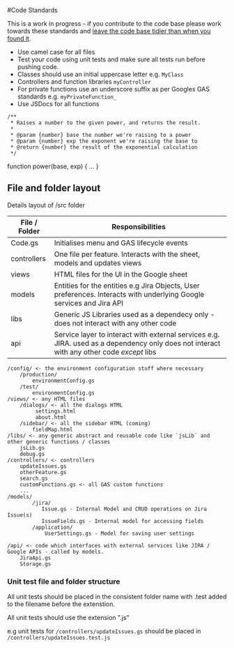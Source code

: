 
#Code Standards

This is a work in progress - if you contribute to the code base please work towards these standards and [leave the code base tidier than when you found it](https://deviq.com/boy-scout-rule/). 
- Use camel case for all files
- Test your code using unit tests and make sure all tests run before pushing code.
 - Classes should use an initial uppercase letter e.g. `MyClass`
- Controllers and function libraries `myController`
- For private functions use an underscore suffix as per Googles GAS standards e.g. `myPrivateFunction_`
- Use JSDocs for all functions
```
/**
 * Raises a number to the given power, and returns the result.
 *
 * @param {number} base the number we're raising to a power
 * @param {number} exp the exponent we're raising the base to
 * @return {number} the result of the exponential calculation
 */
 ```
function power(base, exp) { ... }
## File and folder layout
Details layout of /src folder

|File / Folder | Responsibilities |
|------------|-----------|
|Code.gs | Initialises menu and GAS lifecycle events|
|controllers | One file per feature. Interacts with the sheet, models and updates views |
|views | HTML files for the UI in the Google sheet |
|models | Entities for the entities e.g Jira Objects, User preferences. Interacts with underlying Google services and Jira API |
|libs | Generic JS Libraries used as a dependecy only - does not interact with any other code |
|api | Service layer to interact with external services e.g. JIRA. used as a dependency only does not interact with any other code *except* libs |


```
/config/ <- the environment configuration stuff where necessary
    /production/
        environmentConfig.gs
    /test/
        environmentConfig.gs
/views/ <- any HTML files
    /dialogs/ <- all the dialogs HTML
         settings.html
         about.html
    /sidebar/ <- all the sidebar HTML (coming)
        fieldMap.html
/libs/ <- any generic abstract and reusable code like `jsLib` and other generic functions / classes
    jsLib.gs
    debug.gs
/controllers/ <- controllers 
    updateIssues.gs 
    otherFeature.gs
    search.gs
    customFunctions.gs <- all GAS custom functions
    ...
/models/
        /jira/ 
           Issue.gs - Internal Model and CRUD operations on Jira Issue(s)
           IssueFields.gs - Internal model for accessing fields 
        /application/
            UserSettings.gs - Model for saving user settings
   
/api/ <- code which interfaces with external services like JIRA / Google APIs - called by models.
    JiraApi.gs
    Storage.gs
```

### Unit test file and folder structure
All unit tests should be placed in the consistent folder name with .test added to the filename before the extenstion.

All unit tests should use the extension ".js"

e.g unit tests for `/controllers/updateIssues.gs` should be placed in 
`/controllers/updateIssues.test.js`